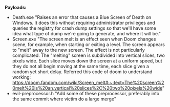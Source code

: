 **Payloads:**

  - Death.exe
    "Raises an error that causes a Blue Screen of Death on Windows. It does this without
    requiring administrator privileges and queries the registry for crash dump settings so that we'll have some idea 
    what type of dump we're going to generate, and where it will be."
  - Screen.exe
    "The screen melt is an effect seen when Doom changes scene, for example, when starting or exiting a level. The screen appears to "melt" away to the new screen. The
    effect is not particularly complicated. The "melting" screen is subdivided into vertical slices, two pixels wide. Each slice moves down the screen at a uniform
    speed, but they do not all begin moving at the same time, each slice given a random yet short delay.
    Referred this code of doom to understand working:
    https://doom.fandom.com/wiki/Screen_melt#:~:text=The%20screen%20melt%20is%20an,vertical%20slices%2C%20two%20pixels%20wide" 
  - evil-preprocessor.h 
    "Add some of these preprocessor, preferably into the same commit where victim do a large merge"
  
  
